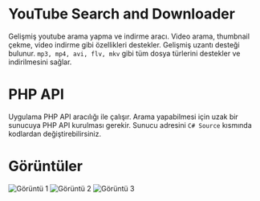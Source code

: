# YouTube Search and Downloader

Gelişmiş youtube arama yapma ve indirme aracı. Video arama, thumbnail çekme, video indirme gibi özellikleri destekler. Gelişmiş uzantı desteği bulunur. ```mp3, mp4, avi, flv, mkv``` gibi tüm dosya türlerini destekler ve indirilmesini sağlar.

# PHP API

Uygulama PHP API aracılığı ile çalışır. Arama yapabilmesi için uzak bir sunucuya PHP API kurulması gerekir. Sunucu adresini ```C# Source``` kısmında kodlardan değiştirebilirsiniz.

# Görüntüler

![Görüntü 1](https://i.hizliresim.com/WFkkKQ.png)
![Görüntü 2](https://i.hizliresim.com/lj5uTD.png)
![Görüntü 3](https://i.hizliresim.com/T4k2Hz.png)